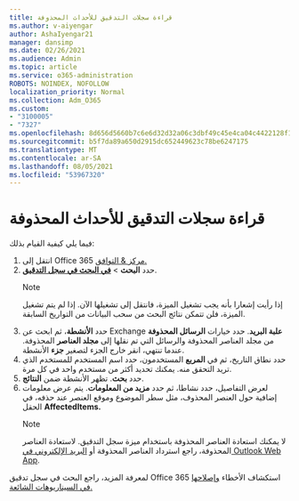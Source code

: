 ```yaml
---
title: قراءة سجلات التدقيق للأحداث المحذوفة
ms.author: v-aiyengar
author: AshaIyengar21
manager: dansimp
ms.date: 02/26/2021
ms.audience: Admin
ms.topic: article
ms.service: o365-administration
ROBOTS: NOINDEX, NOFOLLOW
localization_priority: Normal
ms.collection: Adm_O365
ms.custom:
- "3100005"
- "7327"
ms.openlocfilehash: 8d656d5660b7c6e6d32d32a06c3dbf49c45e4ca04c4422128f1c4ea62413afa1
ms.sourcegitcommit: b5f7da89a650d2915dc652449623c78be6247175
ms.translationtype: MT
ms.contentlocale: ar-SA
ms.lasthandoff: 08/05/2021
ms.locfileid: "53967320"
---
```

# <a name="read-the-audit-logs-for-deleted-events"></a>قراءة سجلات التدقيق للأحداث المحذوفة

فيما يلي كيفية القيام بذلك:

1. انتقل إلى Office 365 [مركز & التوافق.](https://go.microsoft.com/fwlink/p/?linkid=2077143)
1. حدد **البحث**  >  [**في البحث في سجل التدقيق**](https://go.microsoft.com/fwlink/?linkid=2103759).
    > [!NOTE]
    > إذا رأيت إشعارا بأنه يجب تشغيل الميزة، فانتقل إلى تشغيلها الآن. إذا لم يتم تشغيل الميزة، فلن تتمكن نتائج البحث من سحب البيانات من التواريخ السابقة.
1. حدد **الأنشطة**، ثم ابحث عن Exchange **علبة البريد**. حدد خيارات **الرسائل المحذوفة** من مجلد العناصر المحذوفة والرسائل التي تم نقلها إلى **مجلد العناصر** المحذوفة. عندما تنتهي، انقر خارج الجزء لتصغير **جزء** الأنشطة.
1. حدد نطاق التاريخ، ثم في **المربع** المستخدمون، حدد اسم المستخدم للمستخدم الذي تريد التحقق منه. يمكنك تحديد أكثر من مستخدم واحد في كل مرة.
1. حدد **بحث**. تظهر الأنشطة ضمن **النتائج**.
1. لعرض التفاصيل، حدد نشاطا، ثم حدد **مزيد من المعلومات**. يتم عرض معلومات إضافية حول العنصر المحذوف، مثل سطر الموضوع وموقع العنصر عند حذفه، في الحقل **AffectedItems.**
    > [!NOTE]
    > لا يمكنك استعادة العناصر المحذوفة باستخدام ميزة سجل التدقيق. لاستعادة العناصر المحذوفة، راجع استرداد العناصر المحذوفة أو [البريد الإلكتروني في Outlook Web App](https://go.microsoft.com/fwlink/?linkid=2103759).

لمعرفة المزيد، راجع البحث في سجل تدقيق Office 365 استكشاف الأخطاء [وإصلاحها في السيناريوهات الشائعة.](https://go.microsoft.com/fwlink/?linkid=2103944)

